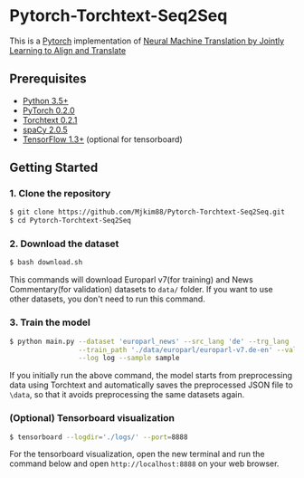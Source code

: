 # Pytorch-Torchtext-Seq2Seq
This is a [Pytorch](https://github.com/pytorch/pytorch)
implementation of [Neural Machine Translation by Jointly Learning to Align and Translate](https://arxiv.org/abs/1409.0473)


## Prerequisites
* [Python 3.5+](https://www.continuum.io/downloads)
* [PyTorch 0.2.0](http://pytorch.org/)
* [Torchtext 0.2.1](https://github.com/pytorch/text)
* [spaCy 2.0.5](https://spacy.io/)
* [TensorFlow 1.3+](https://www.tensorflow.org/) (optional for tensorboard)


## Getting Started
### 1. Clone the repository
```bash
$ git clone https://github.com/Mjkim88/Pytorch-Torchtext-Seq2Seq.git
$ cd Pytorch-Torchtext-Seq2Seq
```

### 2. Download the dataset
```bash
$ bash download.sh
```
This commands will download Europarl v7(for training) and News Commentary(for validation) datasets to `data/` folder. 
If you want to use other datasets, you don't need to run this command. 

### 3. Train the model 
```bash
$ python main.py --dataset 'europarl_news' --src_lang 'de' --trg_lang 'en' --data_path './data' \
                 --train_path './data/europarl/europarl-v7.de-en' --val_path './data/news/news-commentary-v9.de-en' \
                 --log log --sample sample
```
If you initially run the above command, the model starts from preprocessing data using Torchtext and automatically saves the preprocessed JSON file to `\data`, so that it avoids preprocessing the same datasets again. 

### (Optional) Tensorboard visualization 
```bash
$ tensorboard --logdir='./logs/' --port=8888
```
For the tensorboard visualization, open the new terminal and run the command below and open `http://localhost:8888` on your web browser.
